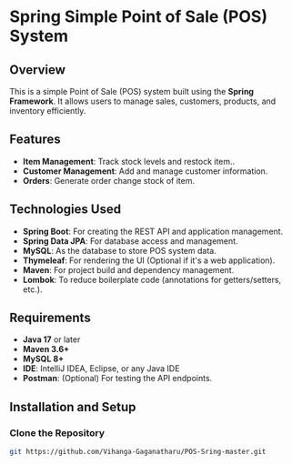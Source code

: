 # Spring Simple Point of Sale (POS) System

## Overview
This is a simple Point of Sale (POS) system built using the **Spring Framework**. It allows users to manage sales, customers, products, and inventory efficiently.

## Features
- **Item Management**: Track stock levels and restock item..
- **Customer Management**: Add and manage customer information.
- **Orders**: Generate order change stock of item.
## Technologies Used
- **Spring Boot**: For creating the REST API and application management.
- **Spring Data JPA**: For database access and management.
- **MySQL**: As the database to store POS system data.
- **Thymeleaf**: For rendering the UI (Optional if it's a web application).
- **Maven**: For project build and dependency management.
- **Lombok**: To reduce boilerplate code (annotations for getters/setters, etc.).

## Requirements
- **Java 17** or later
- **Maven 3.6+**
- **MySQL 8+**
- **IDE**: IntelliJ IDEA, Eclipse, or any Java IDE
- **Postman**: (Optional) For testing the API endpoints.

## Installation and Setup

### Clone the Repository
```bash
git https://github.com/Vihanga-Gaganatharu/POS-Sring-master.git
```